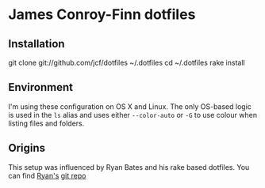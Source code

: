 # James Conroy-Finn dotfiles

## Installation

  git clone git://github.com/jcf/dotfiles ~/.dotfiles
  cd ~/.dotfiles
  rake install

## Environment

I'm using these configuration on OS X and Linux. The only OS-based logic is
used in the `ls` alias and uses either `--color-auto` or `-G` to use colour
when listing files and folders.

## Origins

This setup was influenced by Ryan Bates and his rake based dotfiles. You can
find [Ryan's](http://github.com/ryanb) [git
repo](http://github.com/ryanb/dotfiles)
